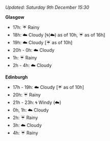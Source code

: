 *Updated: Saturday 9th December 15:30*

**Glasgow**

* 17h: :umbrella: Rainy
* 18h: :cloud: Cloudy [:cyclone:(:cloud:) as of 10h, :umbrella: as of 16h]
* 19h: :cloud: Cloudy [:umbrella: as of 10h]
* 20h - 0h: :cloud: Cloudy
* 1h: :umbrella: Rainy
* 2h - 4h: :cloud: Cloudy

**Edinburgh**

* 17h - 19h: :cloud: Cloudy [:umbrella: as of 10h]
* 20h: :umbrella: Rainy
* 21h - 23h: :cyclone: Windy (:cloud:)
* 0h, 1h: :cloud: Cloudy
* 2h: :umbrella: Rainy
* 3h: :cloud: Cloudy
* 4h: :umbrella: Rainy
